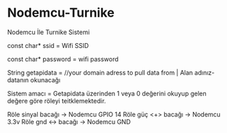 # Nodemcu-Turnike
Nodemcu İle Turnike Sistemi

const char* ssid = Wifi SSID

const char* password = wifi password

String getapidata = //your domain adress to pull data from | Alan adınız- datanın okunacağı

Sistem amacı = Getapidata üzerinden 1 veya 0 değerini okuyup gelen değere göre röleyi teitklemektedir. 

Röle sinyal bacağı -> Nodemcu GPIO 14
Röle güç <+> bacağı -> Nodemcu 3.3v
Röle gnd <-> bacağı -> Nodemcu GND
